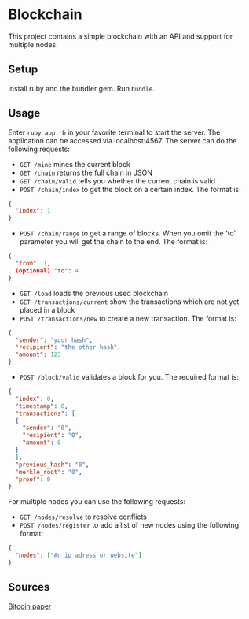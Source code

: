 # Blockchain
This project contains a simple blockchain with an API and support for multiple nodes.

## Setup
Install ruby and the bundler gem. Run `bundle`.

## Usage
Enter `ruby app.rb` in your favorite terminal to start the server.
The application can be accessed via localhost:4567.
The server can do the following requests:
* `GET /mine` mines the current block
* `GET /chain` returns the full chain in JSON
* `GET /chain/valid` tells you whether the current chain is valid
* `POST /chain/index` to get the block on a certain index. The format is:
```json
{
  "index": 1
}
```
* `POST /chain/range` to get a range of blocks. When you omit the 'to' parameter you will get the chain to the end. The format is:
```json
{
  "from": 1,
  (optional) "to": 4
}
```
* `GET /load` loads the previous used blockchain
* `GET /transactions/current` show the transactions which are not yet placed in a block
* `POST /transactions/new` to create a new transaction. The format is:
```json
{
  "sender": "your hash",
  "recipient": "the other hash",
  "amount": 123
}
```
* `POST /block/valid` validates a block for you. The required format is:
```json
{
  "index": 0,
  "timestamp": 0,
  "transactions": [
  {
    "sender": "0",
    "recipient": "0",
    "amount": 0
  }
  ],
  "previous_hash": "0",
  "merkle_root": "0",
  "proof": 0
}
```

For multiple nodes you can use the following requests:
* `GET /nodes/resolve` to resolve conflicts
* `POST /nodes/register` to add a list of new nodes using the following format:
```json
{
  "nodes": ["An ip adress or website"]
}
```

## Sources
[Bitcoin paper](https://bitcoin.org/bitcoin.pdf)
